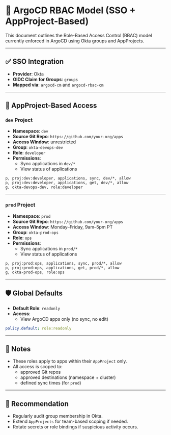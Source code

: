 # 🔐 ArgoCD RBAC Model (SSO + AppProject-Based)

This document outlines the Role-Based Access Control (RBAC) model currently enforced in ArgoCD using Okta groups and AppProjects.

---

## ✅ SSO Integration

- **Provider**: Okta
- **OIDC Claim for Groups**: `groups`
- **Mapped via**: `argocd-cm` and `argocd-rbac-cm`

---

## 🎯 AppProject-Based Access

### `dev` Project

- **Namespace**: `dev`
- **Source Git Repo**: `https://github.com/your-org/apps`
- **Access Window**: unrestricted
- **Group**: `okta-devops-dev`
- **Role**: `developer`
- **Permissions**:
  - Sync applications in `dev/*`
  - View status of applications

```csv
p, proj:dev:developer, applications, sync, dev/*, allow
p, proj:dev:developer, applications, get, dev/*, allow
g, okta-devops-dev, role:developer
```

---

### `prod` Project

- **Namespace**: `prod`
- **Source Git Repo**: `https://github.com/your-org/apps`
- **Access Window**: Monday–Friday, 9am–5pm PT
- **Group**: `okta-prod-ops`
- **Role**: `ops`
- **Permissions**:
  - Sync applications in `prod/*`
  - View status of applications

```csv
p, proj:prod:ops, applications, sync, prod/*, allow
p, proj:prod:ops, applications, get, prod/*, allow
g, okta-prod-ops, role:ops
```

---

## 🛡️ Global Defaults

- **Default Role**: `readonly`
- **Access**:
  - View ArgoCD apps only (no sync, no edit)

```yaml
policy.default: role:readonly
```

---

## 🔐 Notes

- These roles apply to apps within their `AppProject` only.
- All access is scoped to:
  - approved Git repos
  - approved destinations (namespace + cluster)
  - defined sync times (for `prod`)

---

## 🧠 Recommendation

- Regularly audit group membership in Okta.
- Extend `AppProjects` for team-based scoping if needed.
- Rotate secrets or role bindings if suspicious activity occurs.